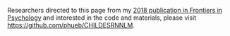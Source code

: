 
Researchers directed to this page from my [2018 publication in Frontiers in Psychology](https://www.frontiersin.org/articles/10.3389/fpsyg.2018.00133/full) and interested in the code and materials, please visit https://github.com/phueb/CHILDESRNNLM.
